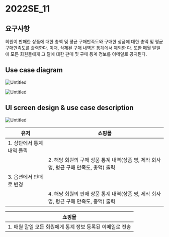 # 2022SE_11

## 요구사항

회원이 판매한 상품에 대한 총액 및 평균 구매만족도와 구매한 상품에 대한
총액 및 평균 구매만족도를 출력한다. 이때, 삭제된 구매 내역은 통계에서 제외한
다. 또한 매월 말일에 모든 회원들에게 그 달에 대한 판매 및 구매 통계 정보를
이메일로 공지된다.

## Use case diagram

![Untitled](https://github.com/kimkisun0310/2022SE_11/blob/1e054dfd40bdcebd1d07d010c3db5387c9b9eb68/Untitled.png)

![Untitled](https://github.com/kimkisun0310/2022SE_11/blob/1e054dfd40bdcebd1d07d010c3db5387c9b9eb68/Untitled%201.png)

## UI screen design & use case description

![Untitled](https://github.com/kimkisun0310/2022SE_11/blob/1e054dfd40bdcebd1d07d010c3db5387c9b9eb68/Untitled%202.png)

| 유저 | 쇼핑몰 |
| --- | --- |
| 1. 상단에서 통계내역 클릭 |  |
|  | 2. 해당 회원의 구매 상품 통계 내역(상품 명, 제작 회사 명, 평균 구매 만족도, 총액) 출력 |
| 3. 옵션에서 판매로 변경 |  |
|  | 4. 해당 회원의 판매 상품 통계 내역(상품 명, 제작 회사 명, 평균 구매 만족도, 총액) 출력 |

| 쇼핑몰 |
| --- |
| 1. 매월 말일 모든 회원에게 통계 정보 등록된 이메일로 전송 |
